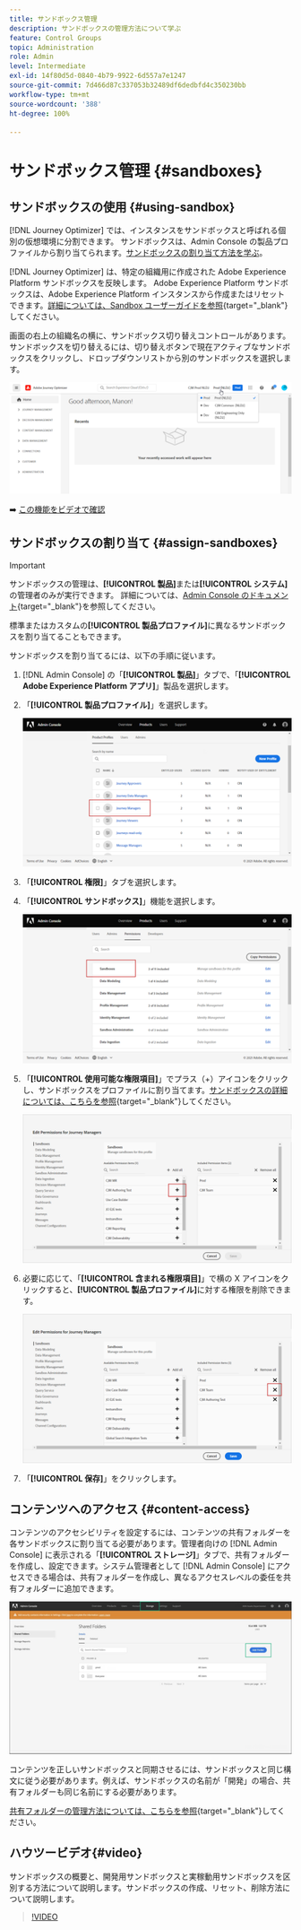 ```yaml
---
title: サンドボックス管理
description: サンドボックスの管理方法について学ぶ
feature: Control Groups
topic: Administration
role: Admin
level: Intermediate
exl-id: 14f80d5d-0840-4b79-9922-6d557a7e1247
source-git-commit: 7d466d87c337053b32489df6dedbfd4c350230bb
workflow-type: tm+mt
source-wordcount: '388'
ht-degree: 100%

---
```


# サンドボックス管理 {#sandboxes}

## サンドボックスの使用 {#using-sandbox}

[!DNL Journey Optimizer] では、インスタンスをサンドボックスと呼ばれる個別の仮想環境に分割できます。
サンドボックスは、Admin Console の製品プロファイルから割り当てられます。[サンドボックスの割り当て方法を学ぶ](permissions.md#create-product-profile)。

[!DNL Journey Optimizer] は、特定の組織用に作成された Adobe Experience Platform サンドボックスを反映します。
Adobe Experience Platform サンドボックスは、Adobe Experience Platform インスタンスから作成またはリセットできます。[詳細については、Sandbox ユーザーガイドを参照](https://experienceleague.adobe.com/docs/experience-platform/sandbox/ui/user-guide.html?lang=ja){target=&quot;_blank&quot;}してください。

画面の右上の組織名の横に、サンドボックス切り替えコントロールがあります。サンドボックスを切り替えるには、切り替えボタンで現在アクティブなサンドボックスをクリックし、ドロップダウンリストから別のサンドボックスを選択します。

![](../assets/sandbox_5.png)

➡️ [この機能をビデオで確認](#video)

## サンドボックスの割り当て {#assign-sandboxes}

>[!IMPORTANT]
>
> サンドボックスの管理は、**[!UICONTROL 製品]**&#x200B;または&#x200B;**[!UICONTROL システム]**&#x200B;の管理者のみが実行できます。 詳細については、[Admin Console のドキュメント](https://helpx.adobe.com/jp/enterprise/admin-guide.html/enterprise/using/admin-roles.ug.html){target=&quot;_blank&quot;}を参照してください。

標準またはカスタムの&#x200B;**[!UICONTROL 製品プロファイル]**&#x200B;に異なるサンドボックスを割り当てることもできます。

サンドボックスを割り当てるには、以下の手順に従います。

1. [!DNL Admin Console] の「**[!UICONTROL 製品]**」タブで、「**[!UICONTROL Adobe Experience Platform アプリ]**」製品を選択します。

1. 「**[!UICONTROL 製品プロファイル]**」を選択します。

   ![](../assets/sandbox_1.png)

1. 「**[!UICONTROL 権限]**」タブを選択します。

1. 「**[!UICONTROL サンドボックス]**」機能を選択します。

   ![](../assets/sandbox_2.png)

1. 「**[!UICONTROL 使用可能な権限項目]**」でプラス（+）アイコンをクリックし、サンドボックスをプロファイルに割り当てます。[サンドボックスの詳細については、こちらを参照](https://experienceleague.adobe.com/docs/experience-platform/sandbox/home.html?lang=ja){target=&quot;_blank&quot;}してください。

   ![](../assets/sandbox_3.png)

1. 必要に応じて、「**[!UICONTROL 含まれる権限項目]**」で横の X アイコンをクリックすると、**[!UICONTROL 製品プロファイル]**&#x200B;に対する権限を削除できます。

   ![](../assets/sandbox_4.png)

1. 「**[!UICONTROL 保存]**」をクリックします。

## コンテンツへのアクセス {#content-access}

コンテンツのアクセシビリティを設定するには、コンテンツの共有フォルダーを各サンドボックスに割り当てる必要があります。管理者向けの [!DNL Admin Console] に表示される「**[!UICONTROL ストレージ]**」タブで、共有フォルダーを作成し、設定できます。システム管理者として [!DNL Admin Console] にアクセスできる場合は、共有フォルダーを作成し、異なるアクセスレベルの委任を共有フォルダーに追加できます。

![](../assets/do-not-localize/content_access.png)

コンテンツを正しいサンドボックスと同期させるには、サンドボックスと同じ構文に従う必要があります。例えば、サンドボックスの名前が「開発」の場合、共有フォルダーも同じ名前にする必要があります。

[共有フォルダーの管理方法については、こちらを参照](https://helpx.adobe.com/jp/enterprise/admin-guide.html/enterprise/using/manage-adobe-storage.ug.html){target=&quot;_blank&quot;}してください。

## ハウツービデオ{#video}

サンドボックスの概要と、開発用サンドボックスと実稼動用サンドボックスを区別する方法について説明します。サンドボックスの作成、リセット、削除方法について説明します。

>[!VIDEO](https://video.tv.adobe.com/v/334355?quality=12)
